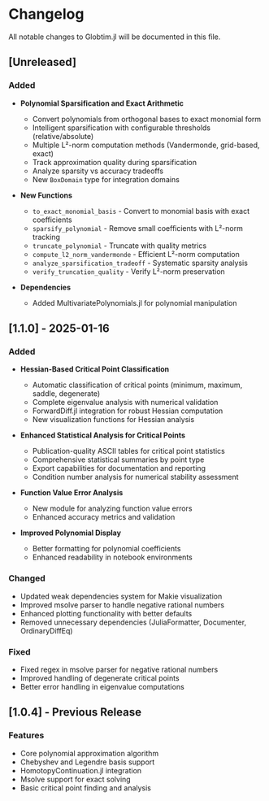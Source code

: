 # Changelog

All notable changes to Globtim.jl will be documented in this file.

## [Unreleased]

### Added
- **Polynomial Sparsification and Exact Arithmetic**
  - Convert polynomials from orthogonal bases to exact monomial form
  - Intelligent sparsification with configurable thresholds (relative/absolute)
  - Multiple L²-norm computation methods (Vandermonde, grid-based, exact)
  - Track approximation quality during sparsification
  - Analyze sparsity vs accuracy tradeoffs
  - New `BoxDomain` type for integration domains
  
- **New Functions**
  - `to_exact_monomial_basis` - Convert to monomial basis with exact coefficients
  - `sparsify_polynomial` - Remove small coefficients with L²-norm tracking
  - `truncate_polynomial` - Truncate with quality metrics
  - `compute_l2_norm_vandermonde` - Efficient L²-norm computation
  - `analyze_sparsification_tradeoff` - Systematic sparsity analysis
  - `verify_truncation_quality` - Verify L²-norm preservation
  
- **Dependencies**
  - Added MultivariatePolynomials.jl for polynomial manipulation

## [1.1.0] - 2025-01-16

### Added
- **Hessian-Based Critical Point Classification**
  - Automatic classification of critical points (minimum, maximum, saddle, degenerate)
  - Complete eigenvalue analysis with numerical validation
  - ForwardDiff.jl integration for robust Hessian computation
  - New visualization functions for Hessian analysis

- **Enhanced Statistical Analysis for Critical Points**
  - Publication-quality ASCII tables for critical point statistics
  - Comprehensive statistical summaries by point type
  - Export capabilities for documentation and reporting
  - Condition number analysis for numerical stability assessment

- **Function Value Error Analysis**
  - New module for analyzing function value errors
  - Enhanced accuracy metrics and validation

- **Improved Polynomial Display**
  - Better formatting for polynomial coefficients
  - Enhanced readability in notebook environments

### Changed
- Updated weak dependencies system for Makie visualization
- Improved msolve parser to handle negative rational numbers
- Enhanced plotting functionality with better defaults
- Removed unnecessary dependencies (JuliaFormatter, Documenter, OrdinaryDiffEq)

### Fixed
- Fixed regex in msolve parser for negative rational numbers
- Improved handling of degenerate critical points
- Better error handling in eigenvalue computations

## [1.0.4] - Previous Release

### Features
- Core polynomial approximation algorithm
- Chebyshev and Legendre basis support
- HomotopyContinuation.jl integration
- Msolve support for exact solving
- Basic critical point finding and analysis